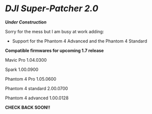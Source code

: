 # ***DJI Super-Patcher 2.0***

***Under Construction***

Sorry for the mess but I am busy at work adding:

- Support for the Phantom 4 Advanced and the Phantom 4 Standard



**Compatible firmwares for upcoming 1.7 release**

Mavic Pro 1.04.0300

Spark 1.00.0900 

Phantom 4 Pro 1.05.0600 

Phantom 4 standard 2.00.0700 

Phantom 4 advanced 1.00.0128

**CHECK BACK SOON!!**



